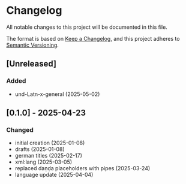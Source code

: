 # Changelog

All notable changes to this project will be documented in this file.

The format is based on [Keep a Changelog](https://keepachangelog.com/en/1.0.0/),
and this project adheres to [Semantic Versioning](https://semver.org/spec/v2.0.0.html).


## [Unreleased]

### Added
- und-Latn-x-general (2025-05-02)

## [0.1.0] - 2025-04-23

### Changed
- initial creation (2025-01-08)
- drafts (2025-01-08)
- german titles (2025-02-17)
- xml:lang (2025-03-05)
- replaced daṇḍa placeholders with pipes (2025-03-24)
- language update (2025-04-04)